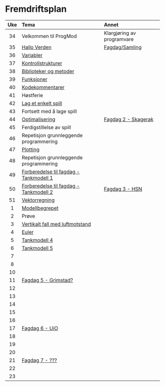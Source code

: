 # Fremdriftsplan

| Uke | Tema | Annet |
|:---:|:----|:-----|
| 34 | Velkommen til ProgMod | Klargjøring av programvare |
| 35 | [Hallo Verden](https://github.com/fagstoff/ProgMod/blob/master/Fagstoff/helloWorld.ipynb) | [Fagdag/Samling](https://github.com/fagstoff/ProgMod/blob/master/Planer/Fagdag_1.md) |
| 36 | [Variabler](https://github.com/fagstoff/ProgMod/blob/master/Fagstoff/variabler.ipynb) ||
| 37 | [Kontrollstrukturer](https://github.com/fagstoff/ProgMod/blob/master/Fagstoff/kontrollstrukturer.ipynb) ||
| 38 | [Biblioteker og metoder](https://github.com/fagstoff/ProgMod/blob/master/Fagstoff/biblioteker%20og%20metoder.ipynb) ||
| 39 | [Funksjoner](https://github.com/fagstoff/ProgMod/blob/master/Fagstoff/funksjoner.ipynb) ||
| 40 | [Kodekommentarer](https://github.com/fagstoff/ProgMod/blob/master/Fagstoff/kodekommentarer.ipynb)||
| 41 | Høstferie ||
| 42 | [Lag et enkelt spill](https://github.com/fagstoff/ProgMod/blob/master/Fagstoff/lag%20et%20enkelt%20spill.ipynb)||
| 43 | Fortsett med å lage spill||
| 44 | [Optimalisering](https://github.com/fagstoff/ProgMod/blob/master/Fagstoff/optimalisering_1.ipynb)|[Fagdag 2 - Skagerak](https://github.com/fagstoff/ProgMod/blob/master/Planer/Fagdag_2.md)|
| 45 | Ferdigstillelse av spill||
| 46 | Repetisjon grunnleggende programmering||
| 47 | [Plotting](https://github.com/fagstoff/ProgMod/blob/master/Fagstoff/matplotlib.ipynb)||
| 48 | Repetisjon grunnleggende programmering||
| 49 | [Forberedelse til fagdag - Tankmodell 1](https://github.com/fagstoff/ProgMod/blob/master/Fagstoff/tankmodell_1.ipynb)||
| 50 | [Forberedelse til fagdag - Tankmodell 2](https://github.com/fagstoff/ProgMod/blob/master/Fagstoff/tankmodell_2.ipynb)|[Fagdag 3 - HSN](https://github.com/fagstoff/ProgMod/blob/master/Planer/Fagdag_3.md)|
| 51 | [Vektorregning](https://github.com/fagstoff/ProgMod/blob/master/Fagstoff/vektorregning.ipynb)||
| 1 | [Modellbegrepet](https://github.com/fagstoff/ProgMod/blob/master/Fagstoff/modellbegrepet.ipynb)|
| 2 | Prøve ||
| 3 | [Vertikalt fall med luftmotstand](https://github.com/fagstoff/ProgMod/blob/master/Fagstoff/luftmotstand.ipynb)||
| 4 | [Euler](https://github.com/fagstoff/ProgMod/blob/master/Fagstoff/euler.ipynb)||
| 5 | [Tankmodell 4](https://github.com/fagstoff/ProgMod/blob/master/Fagstoff/tankmodell_3.ipynb)||
| 6 | [Tankmodell 5](https://github.com/fagstoff/ProgMod/blob/master/Fagstoff/tankmodell_4.ipynb)||
| 7 |||
| 8 |||
| 10 |||
| 11 |[Fagdag 5 - Grimstad?]()||
 |12 |||
| 13 |||
| 14 |||
| 15 |||
| 16 |||
| 17 |[Fagdag 6 - UiO]()||
| 18 |||
| 19 |||
| 20 |||
| 21 |[Fagdag 7 - ???]()||
| 22 |||
| 23 |||
